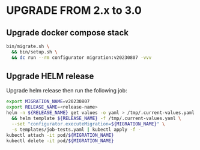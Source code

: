 # UPGRADE FROM 2.x to 3.0

## Upgrade docker compose stack

```bash
bin/migrate.sh \
  && bin/setup.sh \
  && dc run --rm configurator migration:v20230807 -vvv
```

## Upgrade HELM release

Upgrade helm release then run the following job:

```bash
export MIGRATION_NAME=v20230807
export RELEASE_NAME=<release-name>
helm -n ${RELEASE_NAME} get values -o yaml > /tmp/.current-values.yaml \
  && helm template ${RELEASE_NAME} -f /tmp/.current-values.yaml \
  --set "configurator.executeMigration=${MIGRATION_NAME}" \
  -s templates/job-tests.yaml | kubectl apply -f -
kubectl attach -it pod/${MIGRATION_NAME}
kubectl delete -it pod/${MIGRATION_NAME}
```
